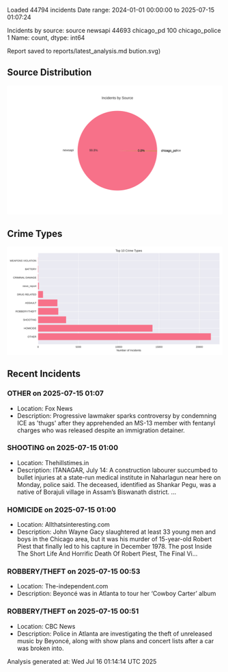 
Loaded 44794 incidents
Date range: 2024-01-01 00:00:00 to 2025-07-15 01:07:24

Incidents by source:
source
newsapi           44693
chicago_pd          100
chicago_police        1
Name: count, dtype: int64

Report saved to reports/latest_analysis.md
bution.svg)

## Source Distribution
![Source Distribution](images/source_distribution.svg)

## Crime Types
![Crime Types](images/crime_types.svg)

## Recent Incidents

### OTHER on 2025-07-15 01:07
- Location: Fox News
- Description: Progressive lawmaker sparks controversy by condemning ICE as 'thugs' after they apprehended an MS-13 member with fentanyl charges who was released despite an immigration detainer.


### SHOOTING on 2025-07-15 01:00
- Location: Thehillstimes.in
- Description: ITANAGAR, July 14: A construction labourer succumbed to bullet injuries at a state-run medical institute in Naharlagun near here on Monday, police said. The deceased, identified as Shankar Pegu, was a native of Borajuli village in Assam’s Biswanath district. …


### HOMICIDE on 2025-07-15 01:00
- Location: Allthatsinteresting.com
- Description: John Wayne Gacy slaughtered at least 33 young men and boys in the Chicago area, but it was his murder of 15-year-old Robert Piest that finally led to his capture in December 1978.
The post Inside The Short Life And Horrific Death Of Robert Piest, The Final Vi…


### ROBBERY/THEFT on 2025-07-15 00:53
- Location: The-independent.com
- Description: Beyoncé was in Atlanta to tour her ‘Cowboy Carter’ album


### ROBBERY/THEFT on 2025-07-15 00:51
- Location: CBC News
- Description: Police in Atlanta are investigating the theft of unreleased music by Beyoncé, along with show plans and concert lists after a car was broken into.

Analysis generated at: Wed Jul 16 01:14:14 UTC 2025
